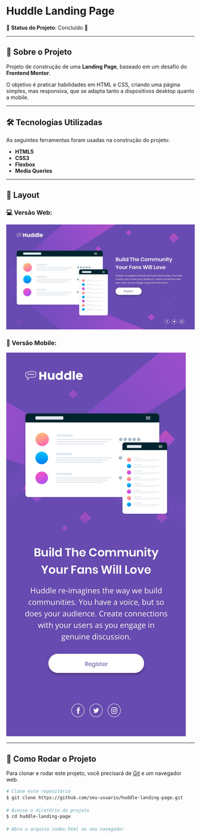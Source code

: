 # Huddle Landing Page

🚀 **Status do Projeto**: Concluído 🚀

---

## 🌟 Sobre o Projeto
Projeto de construção de uma **Landing Page**, baseado em um desafio do **Frontend Mentor**.

O objetivo é praticar habilidades em HTML e CSS, criando uma página simples, mas responsiva, que se adapta tanto a dispositivos desktop quanto a mobile.

---

## 🛠 Tecnologias Utilizadas
As seguintes ferramentas foram usadas na construção do projeto:

- **HTML5**
- **CSS3**
- **Flexbox**
- **Media Queries**

---

## 🎨 Layout

### 💻 Versão Web:

![Layout Web](https://github.com/elifas10/projeto-huddle/blob/main/src/design/WEB.jpg)

### 📱 Versão Mobile:

![Layout Mobile](src/design/MOBILE.jpg)

---

## 🚀 Como Rodar o Projeto

Para clonar e rodar este projeto, você precisará de [Git](https://git-scm.com) e um navegador web.

```bash
# Clone este repositório
$ git clone https://github.com/seu-usuario/huddle-landing-page.git

# Acesse o diretório do projeto
$ cd huddle-landing-page

# Abra o arquivo index.html no seu navegador
